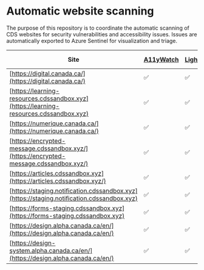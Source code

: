 # Automatic website scanning

The purpose of this repository is to coordinate the automatic scanning of CDS websites for security vulnerabilities and accessibility issues. Issues are automatically exported to Azure Sentinel for visualization and triage.


| Site | [A11yWatch](https://github.com/a11ywatch/github-actions) | [Lighthouse](https://github.com/treosh/lighthouse-ci-action) | [Nuclei](https://github.com/projectdiscovery/nuclei-action) | [OWASP-Zap](https://github.com/zaproxy/action-full-scan) |
|---|---|---|---|---|
|[https://digital.canada.ca/](https://digital.canada.ca/)|✅|✅|✅|⭕️|
|[https://learning-resources.cdssandbox.xyz](https://learning-resources.cdssandbox.xyz)|✅|✅|✅|⭕️|
|[https://numerique.canada.ca/](https://numerique.canada.ca/)|✅|✅|✅|⭕️|
|[https://encrypted-message.cdssandbox.xyz/](https://encrypted-message.cdssandbox.xyz/)|✅|✅|✅|✅|
|[https://articles.cdssandbox.xyz](https://articles.cdssandbox.xyz/)|✅|✅|✅|⭕️|
|[https://staging.notification.cdssandbox.xyz](https://staging.notification.cdssandbox.xyz)|✅|✅|✅|✅|
|[https://forms-staging.cdssandbox.xyz](https://forms-staging.cdssandbox.xyz)|✅|✅|✅|⭕️|
|[https://design.alpha.canada.ca/en/](https://design.alpha.canada.ca/en/)|✅|✅|✅|⭕️|
|[https://design-system.alpha.canada.ca/en/](https://design.alpha.canada.ca/en/)|✅|✅|✅|⭕️|
